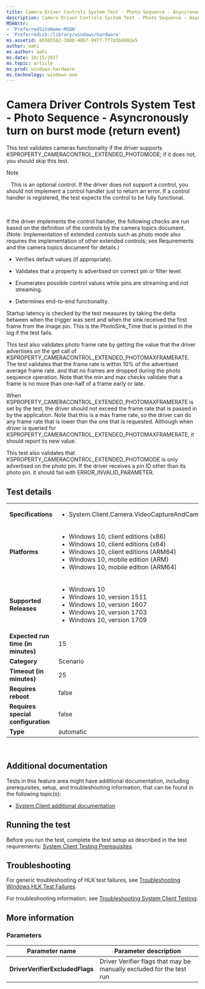 ```yaml
---
title: Camera Driver Controls System Test - Photo Sequence - Asyncronously turn on burst mode (return event)
description: Camera Driver Controls System Test - Photo Sequence - Asyncronously turn on burst mode (return event)
MSHAttr:
- 'PreferredSiteName:MSDN'
- 'PreferredLib:/library/windows/hardware'
ms.assetid: 6b985582-388b-48b7-997f-7f7d3b6902e5
author: aahi
ms.author: aahi
ms.date: 10/15/2017
ms.topic: article
ms.prod: windows-hardware
ms.technology: windows-oem
---
```


# <span id="p_hlk_test.9a680770-f440-404e-bd42-d67d7d55ef53"></span>Camera Driver Controls System Test - Photo Sequence - Asyncronously turn on burst mode (return event)


This test validates cameras functionality if the driver supports KSPROPERTY\_CAMERACONTROL\_EXTENDED\_PHOTOMODE; if it does not, you should skip this test.

>[!NOTE]
>  
This is an optional control. If the driver does not support a control, you should not implement a control handler just to return an error. If a control handler is registered, the test expects the control to be fully functional.

 

If the driver implements the control handler, the following checks are run based on the definition of the controls by the camera topics document. (Note: Implementation of extended controls such as photo mode also requires the implementation of other extended controls; see Requirements and the camera topics document for details.)

-   Verifies default values (if appropriate).

-   Validates that a property is advertised on correct pin or filter level.

-   Enumerates possible control values while pins are streaming and not streaming.

-   Determines end-to-end functionality.

Startup latency is checked by the test measures by taking the delta between when the trigger was sent and when the sink received the first frame from the image pin. This is the PhotoSink\_Time that is printed in the log if the test fails.

This test also validates photo frame rate by getting the value that the driver advertises on the get call of KSPROPERTY\_CAMERACONTROL\_EXTENDED\_PHOTOMAXFRAMERATE. The test validates that the frame rate is within 10% of the advertised average frame rate. and that no frames are dropped during the photo sequence operation. Note that the min and max checks validate that a frame is no more than one-half of a frame early or late.

When KSPROPERTY\_CAMERACONTROL\_EXTENDED\_PHOTOMAXFRAMERATE is set by the test, the driver should not exceed the frame rate that is passed in by the application. Note that this is a max frame rate, so the driver can do any frame rate that is lower than the one that is requested. Although when driver is queried for KSPROPERTY\_CAMERACONTROL\_EXTENDED\_PHOTOMAXFRAMERATE, it should report its new value.

This test also validates that KSPROPERTY\_CAMERACONTROL\_EXTENDED\_PHOTOMODE is only advertised on the photo pin. If the driver receives a pin ID other than its photo pin. it should fail with ERROR\_INVALID\_PARAMETER.

## Test details
|||
|---|---|
| **Specifications**  | <ul><li>System.Client.Camera.VideoCaptureAndCameraControls</li></ul> |  
| **Platforms**   | <ul><li>Windows 10, client editions (x86)</li><li>Windows 10, client editions (x64)</li><li>Windows 10, client editions (ARM64)</li><li>Windows 10, mobile edition (ARM)</li><li>Windows 10, mobile edition (ARM64)</li></ul> |
| **Supported Releases** | <ul><li>Windows 10</li><li>Windows 10, version 1511</li><li>Windows 10, version 1607</li><li>Windows 10, version 1703</li><li>Windows 10, version 1709</li></ul> |
|**Expected run time (in minutes)**| 15 |
|**Category**| Scenario |
|**Timeout (in minutes)**| 25 |
|**Requires reboot**| false |
|**Requires special configuration**| false |
|**Type**| automatic |

 

## <span id="Additional_documentation"></span><span id="additional_documentation"></span><span id="ADDITIONAL_DOCUMENTATION"></span>Additional documentation


Tests in this feature area might have additional documentation, including prerequisites, setup, and troubleshooting information, that can be found in the following topic(s):

-   [System.Client additional documentation](system-client-additional-documentation.md)

## <span id="Running_the_test"></span><span id="running_the_test"></span><span id="RUNNING_THE_TEST"></span>Running the test


Before you run the test, complete the test setup as described in the test requirements: [System Client Testing Prerequisites](system-client-testing-prerequisites.md).

## <span id="Troubleshooting"></span><span id="troubleshooting"></span><span id="TROUBLESHOOTING"></span>Troubleshooting


For generic troubleshooting of HLK test failures, see [Troubleshooting Windows HLK Test Failures](..\user\troubleshooting-windows-hlk-test-failures.md).

For troubleshooting information, see [Troubleshooting System Client Testing](troubleshooting-system-client-testing.md).

## <span id="More_information"></span><span id="more_information"></span><span id="MORE_INFORMATION"></span>More information


### <span id="Parameters"></span><span id="parameters"></span><span id="PARAMETERS"></span>Parameters

| Parameter name                  | Parameter description                                                |
|---------------------------------|----------------------------------------------------------------------|
| **DriverVerifierExcludedFlags** | Driver Verifier flags that may be manually excluded for the test run |

 

 

 






